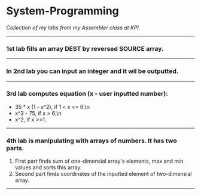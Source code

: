 # System-Programming
_Collection of my labs from my Assembler class at KPI._

---------------------------------------------------------------
### 1st lab fills an array DEST by reversed SOURCE array.
---------------------------------------------------------------
### In 2nd lab you can input an integer and it wil be outputted.
---------------------------------------------------------------
### 3rd lab computes  equation (x - user inputted number):
* 35 * x (1 - x^2), if 1 < x <= 6;\n
* x^3 - 75, if x > 6;\n
* x^2, if x >=1.
----------------------------------------------------
### 4th lab is manipulating with arrays of numbers. It has two parts.
1. First part finds sum of one-dimensial array's elements, max and min values and sorts this array.
2. Second part finds coordinates of the inputted element of two-dimensial array.
------------------------------------------  

